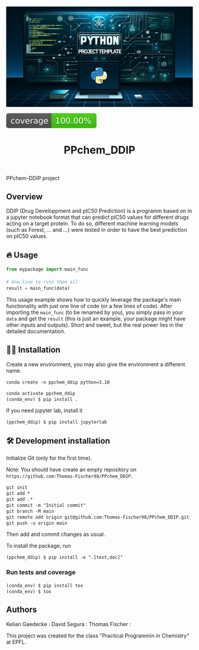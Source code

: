 ![Project Logo](assets/banner.png)

![Coverage Status](assets/coverage-badge.svg)

<h1 align="center">
PPchem_DDIP
</h1>

<br>


PPchem-DDIP project

## Overview

DDIP (Drug Developpment and pIC50 Prediction) is a programm based on in a jupyter notebook format that can predict pIC50 values for different drugs acting on a target protein. To do so, different machine learning models (such as Forest, ... and ...) were tested in order to have the best prediction on pIC50 values. 


## 🔥 Usage

```python
from mypackage import main_func

# One line to rule them all
result = main_func(data)
```

This usage example shows how to quickly leverage the package's main functionality with just one line of code (or a few lines of code). 
After importing the `main_func` (to be renamed by you), you simply pass in your `data` and get the `result` (this is just an example, your package might have other inputs and outputs). 
Short and sweet, but the real power lies in the detailed documentation.

## 👩‍💻 Installation

Create a new environment, you may also give the environment a different name. 

```
conda create -n ppchem_ddip python=3.10 
```

```
conda activate ppchem_ddip
(conda_env) $ pip install .
```

If you need jupyter lab, install it 

```
(ppchem_ddip) $ pip install jupyterlab
```


## 🛠️ Development installation

Initialize Git (only for the first time). 

Note: You should have create an empty repository on `https://github.com:Thomas-Fischer98/PPchem_DDIP`.

```
git init
git add * 
git add .*
git commit -m "Initial commit" 
git branch -M main
git remote add origin git@github.com:Thomas-Fischer98/PPchem_DDIP.git 
git push -u origin main
```

Then add and commit changes as usual. 

To install the package, run

```
(ppchem_ddip) $ pip install -e ".[test,doc]"
```

### Run tests and coverage

```
(conda_env) $ pip install tox
(conda_env) $ tox
```

## Authors

Kelian Gaedecke :
David Segura :
Thomas Fischer :

This project was created for the class "Practical Programmin in Chemistry" at EPFL.



